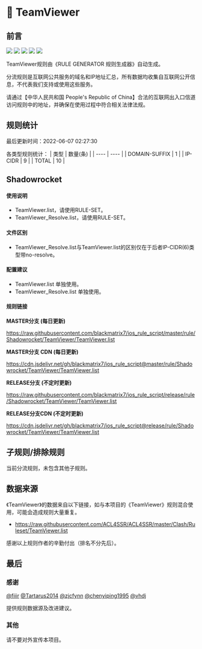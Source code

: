 # 🧸 TeamViewer

## 前言

![](https://shields.io/badge/-移除重复规则-ff69b4) ![](https://shields.io/badge/-DOMAIN与DOMAIN--SUFFIX合并-green) ![](https://shields.io/badge/-DOMAIN--SUFFIX间合并-critical) ![](https://shields.io/badge/-DOMAIN--SUFFIX与DOMAIN--KEYWORD合并-blue) ![](https://shields.io/badge/-IP--CIDR(6)合并-blueviolet) 

TeamViewer规则由《RULE GENERATOR 规则生成器》自动生成。

分流规则是互联网公共服务的域名和IP地址汇总，所有数据均收集自互联网公开信息，不代表我们支持或使用这些服务。

请通过【中华人民共和国 People's Republic of China】合法的互联网出入口信道访问规则中的地址，并确保在使用过程中符合相关法律法规。

## 规则统计

最后更新时间：2022-06-07 02:27:30

各类型规则统计：
| 类型 | 数量(条)  | 
| ---- | ----  |
| DOMAIN-SUFFIX | 1  | 
| IP-CIDR | 9  | 
| TOTAL | 10  | 


## Shadowrocket 

#### 使用说明
- TeamViewer.list，请使用RULE-SET。
- TeamViewer_Resolve.list，请使用RULE-SET。

#### 文件区别
- TeamViewer_Resolve.list与TeamViewer.list的区别仅在于后者IP-CIDR(6)类型带no-resolve。

#### 配置建议
- TeamViewer.list 单独使用。
- TeamViewer_Resolve.list 单独使用。

#### 规则链接
**MASTER分支 (每日更新)**

https://raw.githubusercontent.com/blackmatrix7/ios_rule_script/master/rule/Shadowrocket/TeamViewer/TeamViewer.list

**MASTER分支 CDN (每日更新)**

https://cdn.jsdelivr.net/gh/blackmatrix7/ios_rule_script@master/rule/Shadowrocket/TeamViewer/TeamViewer.list

**RELEASE分支 (不定时更新)**

https://raw.githubusercontent.com/blackmatrix7/ios_rule_script/release/rule/Shadowrocket/TeamViewer/TeamViewer.list

**RELEASE分支CDN (不定时更新)**

https://cdn.jsdelivr.net/gh/blackmatrix7/ios_rule_script@release/rule/Shadowrocket/TeamViewer/TeamViewer.list

## 子规则/排除规则


当前分流规则，未包含其他子规则。

## 数据来源

《TeamViewer》的数据来自以下链接，如与本项目的《TeamViewer》规则混合使用，可能会造成规则大量重复。

- https://raw.githubusercontent.com/ACL4SSR/ACL4SSR/master/Clash/Ruleset/TeamViewer.list


感谢以上规则作者的辛勤付出（排名不分先后）。

## 最后

### 感谢

[@fiiir](https://github.com/fiiir) [@Tartarus2014](https://github.com/Tartarus2014) [@zjcfynn](https://github.com/zjcfynn) [@chenyiping1995](https://github.com/chenyiping1995) [@vhdj](https://github.com/vhdj)

提供规则数据源及改进建议。

### 其他

请不要对外宣传本项目。